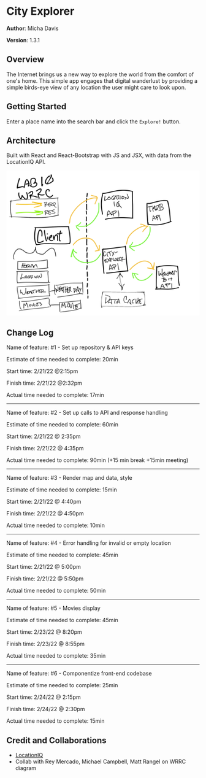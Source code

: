 # City Explorer

**Author**: Micha Davis

**Version**: 1.3.1 

## Overview
The Internet brings us a new way to explore the world from the comfort of one's home. This simple app engages that digital wanderlust by providing a simple birds-eye view of any location the user might care to look upon.

## Getting Started
Enter a place name into the search bar and click the `Explore!` button.

## Architecture
Built with React and React-Bootstrap with JS and JSX, with data from the LocationIQ API.

![The Web Request Response Cycle](./public/wrrc-lab10.png)

## Change Log
Name of feature: #1 - Set up repository & API keys

Estimate of time needed to complete: 20min

Start time: 2/21/22 @2:15pm

Finish time: 2/21/22 @2:32pm

Actual time needed to complete: 17min

---

Name of feature: #2 - Set up calls to API and response handling

Estimate of time needed to complete: 60min

Start time: 2/21/22 @ 2:35pm

Finish time: 2/21/22 @ 4:35pm

Actual time needed to complete: 90min (+15 min break +15min meeting)

---

Name of feature: #3 - Render map and data, style

Estimate of time needed to complete: 15min

Start time: 2/21/22 @ 4:40pm

Finish time: 2/21/22 @ 4:50pm

Actual time needed to complete: 10min

---

Name of feature: #4 - Error handling for invalid or empty location

Estimate of time needed to complete: 45min

Start time: 2/21/22 @ 5:00pm

Finish time: 2/21/22 @ 5:50pm

Actual time needed to complete: 50min

---

Name of feature: #5 - Movies display

Estimate of time needed to complete: 45min

Start time: 2/23/22 @ 8:20pm

Finish time: 2/23/22 @ 8:55pm

Actual time needed to complete: 35min

---

Name of feature: #6 - Componentize front-end codebase

Estimate of time needed to complete: 25min

Start time: 2/24/22 @ 2:15pm

Finish time: 2/24/22 @ 2:30pm

Actual time needed to complete: 15min


## Credit and Collaborations
* [LocationIQ](https://locationiq.com/)
* Collab with Rey Mercado, Michael Campbell, Matt Rangel on WRRC diagram
